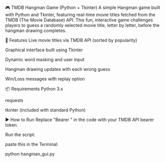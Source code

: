 🎮 TMDB Hangman Game (Python + Tkinter)
A simple Hangman game built with Python and Tkinter, featuring real-time movie titles fetched from the TMDB (The Movie Database) API. This fun, interactive game challenges players to guess a randomly selected movie title, letter by letter, before the hangman drawing completes.

🔧 Features
Live movie titles via TMDB API (sorted by popularity)

Graphical interface built using Tkinter

Dynamic word masking and user input

Hangman drawing updates with each wrong guess

Win/Loss messages with replay option

📦 Requirements
Python 3.x

requests

tkinter (included with standard Python)

▶️ How to Run
Replace "Bearer " in the code with your TMDB API bearer token.

Run the script:

paste this in the Terminal:

python hangman_gui.py  

